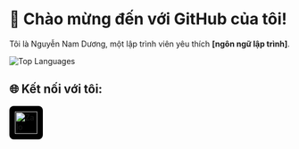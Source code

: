 

# 🌟 Chào mừng đến với GitHub của tôi!
Tôi là Nguyễn Nam Dương, một lập trình viên yêu thích __[ngôn ngữ lập trình]__.


![Top Languages](https://github-readme-stats.vercel.app/api/top-langs/?username=namduongit&layout=compact)


## 🌐 Kết nối với tôi:
<div style="background-color: black; padding: 10px; display: inline-block; border-radius: 8px;">
  <a href="https://zalo.me/yourprofile" target="_blank">
    <img src="https://img.icons8.com/ios-filled/50/007AFF/zalo.png" alt="Zalo" style="width:40px; height:40px;">
  </a>
</div>






